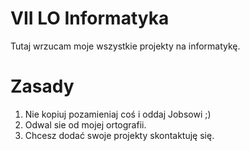 # VII LO Informatyka
Tutaj wrzucam moje wszystkie projekty na informatykę.

# Zasady
1. Nie kopiuj pozamieniaj coś i oddaj Jobsowi ;)
2. Odwal sie od mojej ortografii.
3. Chcesz dodać swoje projekty skontaktuję się. 
